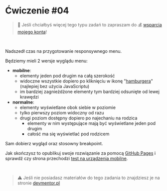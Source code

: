 # Ćwiczenie #04

> :loudspeaker: Jeśli chciałbyś więcej tego typu zadań to zapraszam do :moneybag: [wsparcia mojego konta](https://github.com/sponsors/devmentor-pl)!

&nbsp;

Nadszedł czas na przygotowanie responsywnego menu. 

Będziemy mieli 2 wersje wyglądu menu:

- **mobilne**: 
    - elementy jeden pod drugim na całą szerokość
    - widoczne wszystkie dopiero po kliknięciu w ikonę "[hamburgera](https://www.youtube.com/watch?v=Al-0vNJD1JU)" (najlepiej bez użycia JavaScriptu)
    - im bardziej zagnieżdżone elementy tym bardziej odsunięte od lewej krawędzi
- **normalne**: 
    - elementy wyświetlane obok siebie w poziomie
    - tylko pierwszy poziom widoczny od razu
    - drugi poziom dostępny dopiero po najechaniu na rodzica
        - elementy w nim występujące mają być wyświetlane jeden pod drugim
        - całość ma się wyświetlać pod rodzicem

Sam dobierz wygląd oraz stosowny breakpoint. 

Jak skończysz to opublikuj swoje rozwiązanie za pomocą [GitHub Pages](https://pages.github.com/) i sprawdź czy strona przechodzi [test na urządzenia mobilne](https://search.google.com/test/mobile-friendly).


&nbsp;

> :warning: Jeśli nie posiadasz materiałów do tego zadania to znajdziesz je na stronie [devmentor.pl](https://devmentor.pl/p/html-and-css-rwd/)
